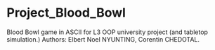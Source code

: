 # Project_Blood_Bowl
Blood Bowl game in ASCII for L3 OOP university project (and tabletop simulation.) Authors: Elbert Noel NYUNTING, Corentin CHEDOTAL. 

